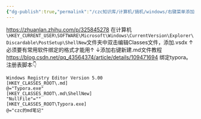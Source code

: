 ```yaml
---
{"dg-publish":true,"permalink":"/czc知识库/计算机/搞机/windows/右键菜单添加新建选项添加自定义项目 typora 右键新建md文件/","dgPassFrontmatter":true,"created":"2024-06-18T17:45:20.114+08:00","updated":"2024-12-08T12:34:12.975+08:00"}
---
```



https://zhuanlan.zhihu.com/p/325845278
在计算机`\HKEY_CURRENT_USER\SOFTWARE\Microsoft\Windows\CurrentVersion\Explorer\Discardable\PostSetup\ShellNew`文件夹中双击编辑Classes文件，添加.vsdx
↑必须要有常用软件绑定的格式才能用↑
↓添加右键新建.md文件教程
https://blog.csdn.net/qq_43564374/article/details/109471694
绑定typora。注册表脚本👇
```注册表脚本
Windows Registry Editor Version 5.00
[HKEY_CLASSES_ROOT\.md]
@="Typora.exe"
[HKEY_CLASSES_ROOT\.md\ShellNew]
"NullFile"=""
[HKEY_CLASSES_ROOT\Typora.exe]
@="czc的md笔记"
```